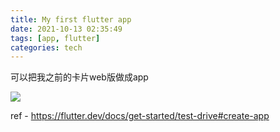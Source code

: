 ```yaml
---
title: My first flutter app
date: 2021-10-13 02:35:49
tags: [app, flutter]
categories: tech
---
```








可以把我之前的卡片web版做成app

![](https://tva1.sinaimg.cn/large/008i3skNgy1gvvqgncfx6j30xb0n0aau.jpg)

ref - https://flutter.dev/docs/get-started/test-drive#create-app

